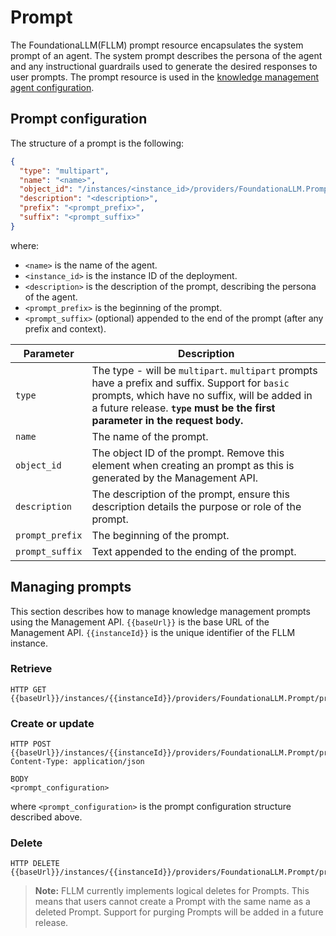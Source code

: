 # Prompt

The FoundationaLLM(FLLM) prompt resource encapsulates the system prompt of an agent. The system prompt describes the persona of the agent and any instructional guardrails used to generate the desired responses to user prompts. The prompt resource is used in the [knowledge management agent configuration](knowledge-management-agent.md).

## Prompt configuration

The structure of a prompt is the following:

```json
{
  "type": "multipart",
  "name": "<name>",
  "object_id": "/instances/<instance_id>/providers/FoundationaLLM.Prompt/prompts/<name>",
  "description": "<description>",
  "prefix": "<prompt_prefix>",
  "suffix": "<prompt_suffix>"
}
```

where:

- `<name>` is the name of the agent.
- `<instance_id>` is the instance ID of the deployment.
- `<description>` is the description of the prompt, describing the persona of the agent.
- `<prompt_prefix>` is the beginning of the prompt.
- `<prompt_suffix>` (optional) appended to the end of the prompt (after any prefix and context).

| Parameter | Description |
| --- | --- |
| `type` | The type - will be `multipart`. `multipart` prompts have a prefix and suffix. Support for `basic` prompts, which have no suffix, will be added in a future release. **`type` must be the first parameter in the request body.** |
| `name` | The name of the prompt. |
| `object_id` | The object ID of the prompt. Remove this element when creating an prompt as this is generated by the Management API. |
| `description` | The description of the prompt, ensure this description details the purpose or role of the prompt. |
| `prompt_prefix` | The beginning of the prompt. |
| `prompt_suffix` | Text appended to the ending of the prompt. |

## Managing prompts

This section describes how to manage knowledge management prompts using the Management API. `{{baseUrl}}` is the base URL of the Management API. `{{instanceId}}` is the unique identifier of the FLLM instance.

### Retrieve

```http
HTTP GET {{baseUrl}}/instances/{{instanceId}}/providers/FoundationaLLM.Prompt/prompts
```

### Create or update

```http
HTTP POST {{baseUrl}}/instances/{{instanceId}}/providers/FoundationaLLM.Prompt/prompts/<name>
Content-Type: application/json

BODY
<prompt_configuration>
```

where `<prompt_configuration>` is the prompt configuration structure described above.

### Delete

```http
HTTP DELETE {{baseUrl}}/instances/{{instanceId}}/providers/FoundationaLLM.Prompt/prompts/<name>
```

>**Note:** FLLM currently implements logical deletes for Prompts. This means that users cannot create a Prompt with the same name as a deleted Prompt. Support for purging Prompts will be added in a future release.
